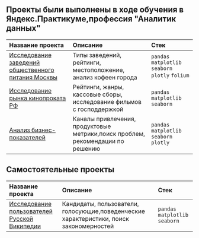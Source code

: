 ## Проекты были выполнены в ходе обучения в Яндекс.Практикуме,профессия "Аналитик данных"


| Название проекта      | Описание                       | Стек                       |
| :-------------------- | :----------------------------- |:---------------------------|
| [Исследование заведений общественного питания Москвы](https://github.com/Elenavasko/Project-/blob/main/Исследование%20заведений%20общественного%20питания%20г.Москвы/Исследование%20заведений%20общественного%20питания%20Москвы%20(2)%20(1).pdf) | Типы заведений, рейтинги, местоположение, анализ кофеен города | `pandas` `matplotlib` `seaborn` `plotly` `folium`|
|[Исследование рынка кинопроката РФ](https://github.com/Elenavasko/Project-/blob/main/Проект%20кинопрокат/Исследование%20рынка%20российского%20кинопроката%20(1).pdf)|Рейтинги, жанры, кассовые сборы, исследование фильмов с господдержкой|`pandas` `matplotlib` `seaborn`|
|[Анализ бизнес-показателей](https://github.com/Elenavasko/Project-/blob/main/Анализ%20бизнес-показателей/Анализ%20бизнес-показателей%20(1).pdf)|Каналы привлечения, продуктовые метрики,поиск проблем, рекомендации по решению|`pandas` `matplotlib` `seaborn` `plotly`|

## Самостоятельные проекты
| Название проекта      | Описание                       | Стек                       |
| :-------------------- | :----------------------------- |:---------------------------|
|[Исследование пользователей Русской Википедии](https://github.com/Elenavasko/Project-/blob/main/Выборы%20в%20Русскую%20Википедию/arb_com%20(2).ipynb)|Кандидаты, пользователи, голосующие,поведенческие характеристики, поиск закономерностей |`pandas` `matplotlib` `seaborn` |
